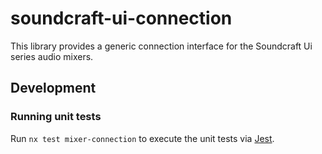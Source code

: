# soundcraft-ui-connection

This library provides a generic connection interface for the Soundcraft Ui series audio mixers.


## Development

### Running unit tests

Run `nx test mixer-connection` to execute the unit tests via [Jest](https://jestjs.io).
